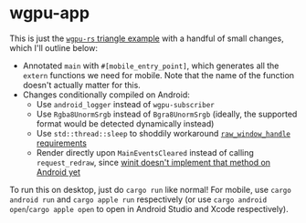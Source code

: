 # wgpu-app

This is just the [`wgpu-rs` triangle example](HTTPS://GitHub.Com/gfx-rs/wgpu-rs/blob/v0.6/examples/hello-triangle/main.rs) with a handful of small changes, which I'll outline below:

- Annotated `main` with `#[mobile_entry_point]`, which generates all the `extern` functions we need for mobile. Note that the name of the function doesn't actually matter for this.
- Changes conditionally compiled on Android:
  - Use `android_logger` instead of `wgpu-subscriber`
  - Use `Rgba8UnormSrgb` instead of `Bgra8UnormSrgb` (ideally, the supported format would be detected dynamically instead)
  - Use `std::thread::sleep` to shoddily workaround [`raw_window_handle` requirements](HTTPS://GitHub.Com/rust-windowing/winit/issues/1588)
  - Render directly upon `MainEventsCleared` instead of calling `request_redraw`, since [winit doesn't implement that method on Android yet](HTTPS://GitHub.Com/rust-windowing/winit/issues/1723)

To run this on desktop, just do `cargo run` like normal! For mobile, use `cargo android run` and `cargo apple run` respectively (or use `cargo android open`/`cargo apple open` to open in Android Studio and Xcode respectively).
